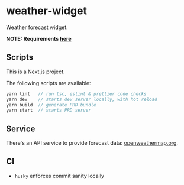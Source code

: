 # weather-widget

Weather forecast widget.

**NOTE: Requirements [here](assignment.pdf)**

## Scripts

This is a [Next.js](https://nextjs.org/) project.

The following scripts are available:

```js
yarn lint   // run tsc, eslint & prettier code checks
yarn dev    // starts dev server locally, with hot reload
yarn build  // generate PRD bundle
yarn start  // starts PRD server
```

## Service

There's an API service to provide forecast data: [openweathermap.org](https://openweathermap.org/forecast5).

## CI

- `husky` enforces commit sanity locally
